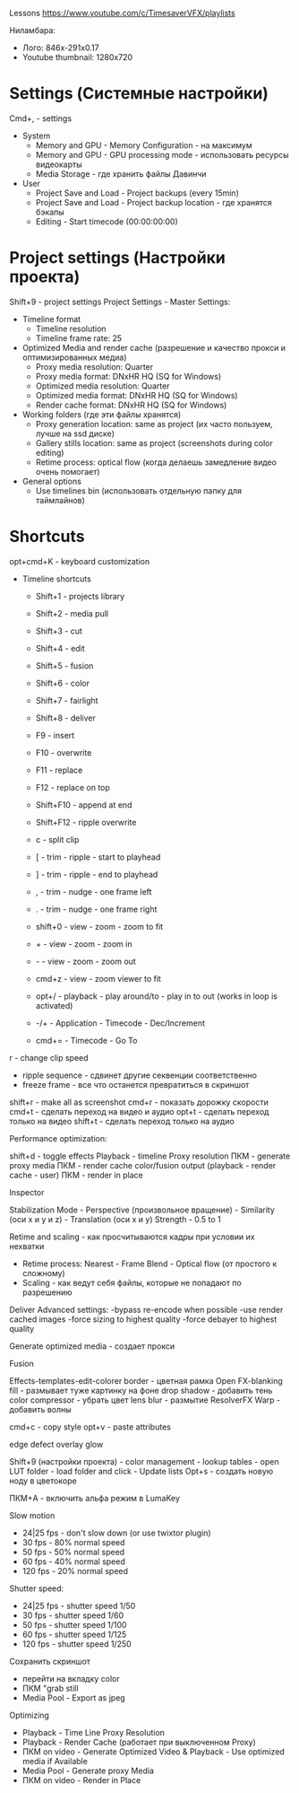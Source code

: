 Lessons https://www.youtube.com/c/TimesaverVFX/playlists

Ниламбара:
- Лого: 846x-291x0.17
- Youtube thumbnail: 1280x720
# Settings (Системные настройки)
Cmd+, - settings
- System
	- Memory and GPU - Memory Configuration - на максимум
	- Memory and GPU - GPU processing mode - использовать ресурсы видеокарты
	- Media Storage - где хранить файлы Давинчи
- User
	- Project Save and Load - Project backups (every 15min)
	- Project Save and Load - Project backup location - где хранятся бэкапы
	- Editing - Start timecode (00:00:00:00)

# Project settings (Настройки проекта)
Shift+9 - project settings
Project Settings - Master Settings:
- Timeline format
	- Timeline resolution
	- Timeline frame rate: 25
- Optimized Media and render cache (разрешение и качество прокси и оптимизированных медиа)
	- Proxy media resolution: Quarter
	- Proxy media format: DNxHR HQ (SQ for Windows)
	- Optimized media resolution: Quarter
	- Optimized media format: DNxHR HQ (SQ for Windows)
	- Render cache format: DNxHR HQ (SQ for Windows)
- Working folders (где эти файлы хранятся)
	- Proxy generation location: same as project (их часто пользуем, лучше на ssd диске)
	- Gallery stills location: same as project (screenshots during color editing)
	- Retime process: optical flow (когда делаешь замедление видео очень помогает)
- General options
	- Use timelines bin (использовать отдельную папку для таймлайнов)

# Shortcuts
opt+cmd+K - keyboard customization
- Timeline shortcuts
	- Shift+1 - projects library
	- Shift+2 - media pull
	- Shift+3 - cut
	- Shift+4 - edit
	- Shift+5 - fusion
	- Shift+6 - color
	- Shift+7 - fairlight
	- Shift+8 - deliver
	- F9 - insert
	- F10 - overwrite
	- F11 - replace
	- F12 - replace on top
	- Shift+F10 - append at end
	- Shift+F12 - ripple overwrite

	- c - split clip
	- \[ - trim - ripple - start to playhead
	- ] - trim - ripple - end to playhead
	- , - trim - nudge - one frame left
	- . - trim - nudge - one frame right
	- shift+0 - view - zoom - zoom to fit
	- \+ - view - zoom - zoom in
	- \- - view - zoom - zoom out
	- cmd+z - view - zoom viewer to fit
	- opt+/ - playback - play around/to - play in to out (works in loop is activated)
	- -/+ - Application - Timecode - Dec/Increment 
	- cmd+= - Timecode - Go To

r - change clip speed
- ripple sequence - сдвинет другие секвенции соответственно
- freeze frame - все что останется превратиться в скриншот

shift+r - make all as screenshot
cmd+r - показать дорожку скорости
cmd+t - сделать переход на видео и аудио
opt+t - сделать переход только на видео 
shift+t - сделать переход только на аудио

Performance optimization:

shift+d - toggle effects
Playback - timeline Proxy resolution 
ПКМ - generate proxy media
ПКМ - render cache color/fusion output (playback - render cache - user)
ПКМ - render in place

Inspector

Stabilization 
Mode - Perspective (произвольное вращение) - Similarity (оси х и у и z) - Translation (оси х и у)
Strength - 0.5 to 1

Retime and scaling - как просчитываются кадры при условии их нехватки
- Retime process: Nearest - Frame Blend - Optical flow (от простого к сложному)
- Scaling - как ведут себя файлы, которые не попадают по разрешению

Deliver
Advanced settings:
-bypass re-encode when possible
-use render cached images
-force sizing to highest quality
-force debayer to highest quality

Generate optimized media - создает прокси

Fusion

Effects-templates-edit-colorer border - цветная рамка
Open FX-blanking fill - размывает туже картинку на фоне
drop shadow - добавить тень
color compressor - убрать цвет
lens blur - размытие
ResolverFX Warp - добавить волны

cmd+c - copy style
opt+v - paste attributes

edge defect overlay
glow

Shift+9 (настройки проекта) - color management - lookup tables - open LUT folder - load folder and click - Update lists
Opt+s - создать новую ноду в цветокоре

ПКМ+A - включить альфа режим в LumaKey

Slow motion
- 24|25 fps - don't slow down (or use twixtor plugin)
- 30 fps - 80% normal speed
- 50 fps - 50% normal speed
- 60 fps - 40% normal speed
- 120 fps - 20% normal speed

Shutter speed:
- 24|25 fps - shutter speed 1/50
- 30 fps - shutter speed 1/60
- 50 fps - shutter speed 1/100
- 60 fps - shutter speed 1/125
- 120 fps - shutter speed 1/250

Сохранить скриншот
- перейти на вкладку color
- ПКМ "grab still
- Media Pool - Export as jpeg

Optimizing
- Playback - Time Line Proxy Resolution
- Playback - Render Cache (работает при выключенном Proxy)
- ПКМ on video - Generate Optimized Video & Playback - Use optimized media if Available
- Media Pool - Generate proxy Media
- ПКМ on video - Render in Place